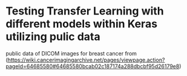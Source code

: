 # Testing Transfer Learning with different models within Keras utilizing pulic data
public data of DICOM images for breast cancer from (https://wiki.cancerimagingarchive.net/pages/viewpage.action?pageId=64685580#64685580bcab02c187174a288dbcbf95d26179e8)

